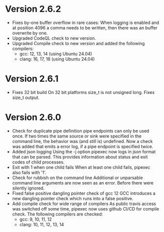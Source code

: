 # Version 2.6.2

* Fixes by-one buffer overflow in rare cases:
  When logging is enabled and at position 4096 a comma needs to
  be written, then there was an buffer overwrite by one.
* Upgraded CodeQL check to new version.
* Upgraded Compile check to new version and added the following
  compilers:
  - gcc: 12, 13, 14 (using Ubuntu 24.04)
  - clang: 16, 17, 18 (using Ubuntu 24.04)

# Version 2.6.1

* Fixes 32 bit build
  On 32 bit platforms size_t is not unsigned long.
  Fixes size_t output.

# Version 2.6.0

* Check for duplicate pipe definition
  pipe endpoints can only be used once. If two times the same
  source or sink were specified in the command line, the behavior
  was (and still is) undefined.
  Now a check was added that emits a error log, if a pipe endpoint
  is specified twice.
* Added json logging
  Using the -j option pipexec now logs in json format that can be
  parsed.  This provides information about status and exit codes
  of child processes.
* Exit with 1 when one child fails
  When at least one child fails, pipexec also fails with '1'.
* Check for rubbish on the command line
  Additional or unparsable command line arguments are now seen
  as an error. Before there were silently ignored.
* Fixed false positive dangling pointer check of gcc 12
  GCC introduces a new dangling pointer check which runs into
  a false positive.
* Add compile check for wide range of compilers
  As public travis access was switched off some time, pipexec now
  uses github CI/CD for compile check. The following compilers
  are checked:
  - gcc: 9, 10, 11, 12
  - clang: 10, 11, 12, 13, 14
